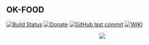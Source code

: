 ## OK-FOOD

[![Build Status](https://api.travis-ci.org/winnerawan/OK-FOOD.svg?branch=master)](https://travis-ci.org/winnerawan/OK-FOOD) [![Donate](https://img.shields.io/badge/Donate-PayPal-green.svg)](https://www.paypal.com/cgi-bin/webscr?cmd=_s-xclick&hosted_button_id=X3N2TP987YSMG) 
[![GitHub last commit](https://img.shields.io/github/last-commit/google/skia.svg)](https://github.com/winnerawan/OK-FOOD)
[![WIKI](https://img.shields.io/badge/READ-WIKI-green.svg)](https://github.com/winnerawan/OK-FOOD/wiki) 

<p align="center"><img src="https://raw.githubusercontent.com/winnerawan/OK-FOOD/master/screenshot/ok.png"></p>


